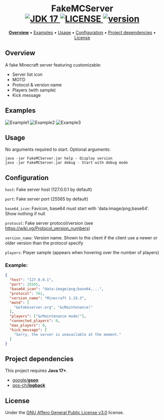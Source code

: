 <h1 align="center">
  FakeMCServer
  <br>
  <a href="https://github.com/alkanife/alkabot/blob/main/pom.xml">
    <img src="https://img.shields.io/badge/Open%20JDK-17-green" alt="JDK 17">
  </a>
  <a href="https://github.com/alkanife-mc/FakeMCServer/blob/master/LICENSE">
    <img src="https://img.shields.io/github/license/alkanife-mc/FakeMCServer" alt="LICENSE">
  </a>
  <a href="https://github.com/alkanife-mc/FakeMCServer/">
    <img src="https://img.shields.io/badge/version-1.1-blue" alt="version">
  </a>
</h1>

<p align="center">
  <b><a href="#overview">Overview</a></b>
  •
  <a href="#examples">Examples</a>
  •
  <a href="#usage">Usage</a>
  •
  <a href="#configuration">Configuration</a>
  •
  <a href="#project-dependencies">Project dependencies</a>
  •
  <a href="#license">License</a>
</p>

## Overview
A fake Minecraft server featuring customizable:
- Server list icon
- MOTD
- Protocol & version name
- Players (with sample)
- Kick message

## Examples

![Example1](https://share.alkanife.fr/github/fakemcserver/1.png)
![Example2](https://share.alkanife.fr/github/fakemcserver/2.png)
![Example3](https://share.alkanife.fr/github/fakemcserver/3.png)

## Usage
No arguments required to start. Optional arguments:
```
java -jar FakeMCServer.jar help - Display version
java -jar FakeMCServer.jar debug - Start with debug mode
```

## Configuration

`host`: Fake server host (127.0.0.1 by default)

`port`: Fake server port (25565 by default)

`base64_icon`: Favicon, base64 must start with 'data:image/png;base64'. Show nothing if null

`protocol`: Fake server protocol/version (see https://wiki.vg/Protocol_version_numbers)

`version_name`: Version name. Shown to the client if the client use a newer or older version than the protocol specify

`players`: Player sample (appears when hovering over the number of players)

### Example:
````json
{
  "host": "127.0.0.1",
  "port": 25565,
  "base64_icon": "data:image/png;base64,...",
  "protocol": 761,
  "version_name": "Minecraft 1.19.3",
  "motd": [
    "&efakeserver.org", "&cMaintenance!"
  ],
  "players": ["&cMaintenance mode!"],
  "connected_players": 0,
  "max_players": 0,
  "kick_message": [
    "Sorry, the server is unavailable at the moment."
  ]
}
````

## Project dependencies
This project requires **Java 17+**.

- [google/**gson**](https://github.com/google/gson)
- [qos-ch/**logback**](https://github.com/qos-ch/logback)

## License
Under the [GNU Affero General Public License v3.0](https://github.com/alkanife-mc/FakeMCServer/blob/master/LICENSE) license.

